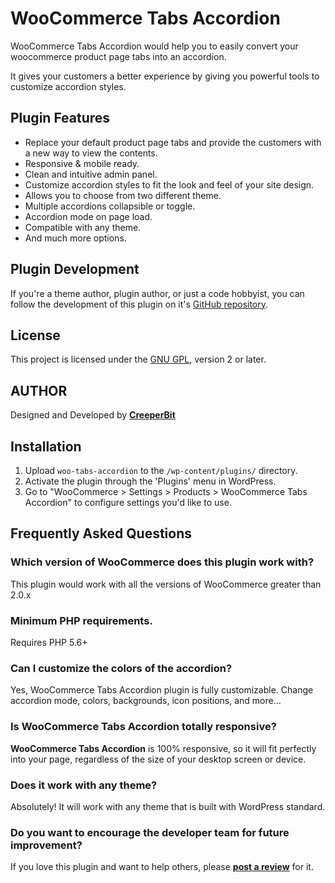 # WooCommerce Tabs Accordion

WooCommerce Tabs Accordion would help you to easily convert your woocommerce product page tabs into an accordion.

It gives your customers a better experience by giving you powerful tools to customize accordion styles.

## Plugin Features

- Replace your default product page tabs and provide the customers with a new way to view the contents.
- Responsive & mobile ready.
- Clean and intuitive admin panel.
- Customize accordion styles to fit the look and feel of your site design.
- Allows you to choose from two different theme.
- Multiple accordions collapsible or toggle.
- Accordion mode on page load.
- Compatible with any theme.
- And much more options.

## Plugin Development

If you're a theme author, plugin author, or just a code hobbyist, you can follow the development of this plugin on it's [GitHub repository](https://github.com/creeperbit/woo-tabs-accordion).

## License

This project is licensed under the [GNU GPL](http://www.gnu.org/licenses/old-licenses/gpl-2.0.html), version 2 or later.

## AUTHOR

Designed and Developed by [__CreeperBit__](https://creeperbit.com/)

## Installation

1. Upload `woo-tabs-accordion` to the `/wp-content/plugins/` directory.
2. Activate the plugin through the 'Plugins' menu in WordPress.
3. Go to "WooCommerce > Settings > Products > WooCommerce Tabs Accordion" to configure settings you'd like to use.

## Frequently Asked Questions

### Which version of WooCommerce does this plugin work with?

This plugin would work with all the versions of WooCommerce greater than 2.0.x

### Minimum PHP requirements.

Requires PHP 5.6+

### Can I customize the colors of the accordion?

Yes, WooCommerce Tabs Accordion plugin is fully customizable. Change accordion mode, colors, backgrounds, icon positions, and more…

### Is WooCommerce Tabs Accordion totally responsive?

**WooCommerce Tabs Accordion** is 100% responsive, so it will fit perfectly into your page, regardless of the size of your desktop screen or device.

### Does it work with any theme?

Absolutely! It will work with any theme that is built with WordPress standard.

### Do you want to encourage the developer team for future improvement?

If you love this plugin and want to help others, please [__post a review__](https://wordpress.org/support/plugin/woo-tabs-accordion/reviews/?filter=5) for it.
